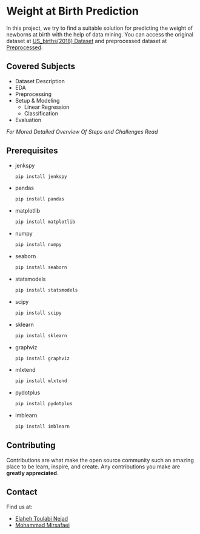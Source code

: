 # Weight at Birth Prediction
In this project, we try to find a suitable solution for predicting the weight of newborns at birth with the help of data mining.
You can access the original dataset at [US_births(2018) Dataset](https://www.kaggle.com/des137/us-births-2018) and preprocessed dataset at [Preprocessed](https://drive.google.com/file/d/1-C1OO3s2OD_n8dIY36nEmB18R0x0lbRE/view).

## Covered Subjects
- Dataset Description 
- EDA
- Preprocessing
- Setup & Modeling
  - Linear Regression
  - Classification
- Evaluation

_For Mored Detailed Overview Of Steps and Challenges Read_

## Prerequisites

* jenkspy
  ```sh
  pip install jenkspy
  ```
* pandas 
  ```sh
  pip install pandas
  ```
* matplotlib  
  ```sh
  pip install matplotlib
  ```
* numpy  
  ```sh
  pip install numpy
  ```
 * seaborn 
   ```sh
   pip install seaborn
   ```
 * statsmodels 
   ```sh
   pip install statsmodels
   ```
 * scipy 
   ```sh
   pip install scipy
   ```
 * sklearn 
   ```sh
   pip install sklearn
   ```
 * graphviz 
   ```sh
   pip install graphviz
   ```
 * mlxtend
   ```sh
   pip install mlxtend
   ```
 * pydotplus 
   ```sh
   pip install pydotplus
   ```
 * imblearn 
   ```sh
   pip install imblearn
   ```


  

## Contributing

Contributions are what make the open source community such an amazing place to be learn, inspire, and create. Any contributions you make are **greatly appreciated**.

## Contact
Find us at:
* [Elaheh Toulabi Nejad](elitoulabin@gmail.com)
* [Mohammad Mirsafaei](https://github.com/MohammadMirsafaei)


